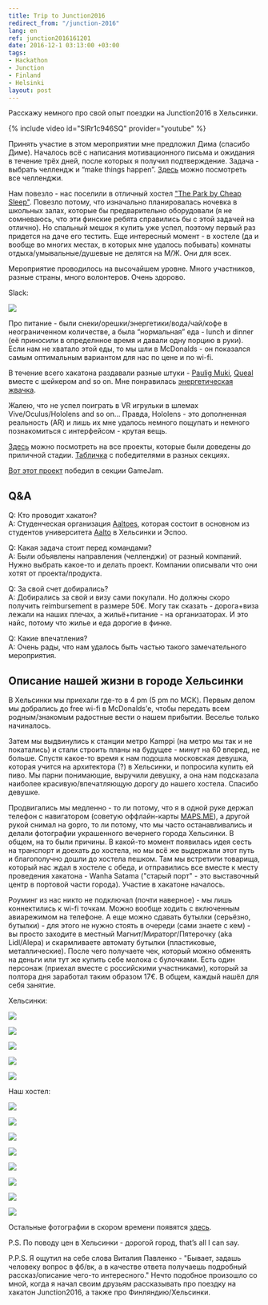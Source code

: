 ```yaml
---
title: Trip to Junction2016
redirect_from: "/junction-2016"
lang: en
ref: junction2016161201
date: 2016-12-1 03:13:00 +03:00
tags:
- Hackathon
- Junction
- Finland
- Helsinki
layout: post
---
```


Расскажу немного про свой опыт поездки на Junction2016 в Хельсинки.

{% include video id="SlRr1c946SQ" provider="youtube" %}

Принять участие в этом мероприятии мне предложил Дима (спасибо Диме).
Началось всё с написания мотивационного письма и ожидания в течение трёх дней, после которых я получил подтверждение. Задача - выбрать челлендж и “make things happen”. [Здесь](https://hackjunction.com/challenges/) можно посмотреть все челленджи.

Нам повезло - нас поселили в отличный хостел ["The Park by Cheap Sleep"](https://www.cheapsleep.fi/thepark/). Повезло потому, что изначально планировалась ночевка в школьных залах, которые бы предварительно оборудовали (я не сомневаюсь, что эти финские ребята справились бы с этой задачей на отлично). Но спальный мешок я купить уже успел, поэтому первый раз придется на даче его тестить.
Еще интересный момент - в хостеле (да и вообще во многих местах, в которых мне удалось побывать) комнаты отдыха/умывальные/душевые не делятся на М/Ж. Они для всех.

Мероприятие проводилось на высочайшем уровне. Много участников, разные страны, много волонтеров. Очень здорово.

Slack:

![](/assets/images/junction-2016/slack_screen.png)

Про питание - были снеки/орешки/энергетики/вода/чай/кофе в неограниченном количестве, а была “нормальная” еда - lunch и dinner (её приносили в определнное время и давали одну порцию в руки).
Если нам не хватало этой еды, то мы шли в McDonalds - он показался самым оптимальным вариантом для нас по цене и по wi-fi.

В течение всего хакатона раздавали разные штуки - [Paulig Muki](http://www.pauligshop.fi/fi_fi/paulig-muki?lang=en), [Queal](https://queal.com) вместе с шейкером and so on.
Мне понравилась [энергетическая жвачка](http://www.madcroc.com/gum/).

Жалею, что не успел поиграть в VR игрульки в шлемах Vive/Oculus/Hololens and so on... Правда, Hololens - это дополненная реальность (AR) и лишь их мне удалось немного пощупать и немного познакомиться с интерфейсом - крутая вещь.

[Здесь](https://junction2016.devpost.com/submissions) можно посмотреть на все проекты, которые были доведены до приличной стадии. [Табличка](https://docs.google.com/spreadsheets/d/1CP6QVoZ1MM57bPO_BxkbNOwoDxJmrbmTXrhWE-2xYiQ/edit#gid=0) с победителями в разных секциях.

[Вот этот проект](https://www.youtube.com/watch?v=CbUvywF3GTM) победил в секции GameJam.


## Q&A

Q: Кто проводит хакатон?<br>
A: Студенческая организация [Aaltoes](http://aaltoes.com), которая состоит в основном из студентов университета [Aalto](http://www.aalto.fi/en/) в Хельсинки и Эспоо.

Q: Какая задача стоит перед командами?<br>
A: Были объявлены направления (челленджи) от разный компаний. Нужно выбрать какое-то и делать проект. Компании описывали что они хотят от проекта/продукта.

Q: За свой счет добирались?<br>
A: Добирались за свой и визу сами покупали. Но должны скоро получить reimbursement в размере 50€. Могу так сказать - дорога+виза лежали на наших плечах, а жильё+питание - на организаторах. И это найс, потому что жилье и еда дорогие в финке.

Q: Какие впечатления?<br>
A: Очень рады, что нам удалось быть частью такого замечательного мероприятия.

## Описание нашей жизни в городе Хельсинки

В Хельсинки мы приехали где-то в 4 pm (5 pm по МСК). Первым делом мы добрались до free wi-fi в McDonalds’е, чтобы передать всем родным/знакомым радостные вести о нашем прибытии. Веселье только начиналось.

Затем мы выдвинулись к станции метро Kamppi (на метро мы так и не покатались) и стали строить планы на будущее - минут на 60 вперед, не больше.
Спустя какое-то время к нам подошла московская девушка, которая учится на архитектора (?) в Хельсинки, и попросила купить ей пиво. Мы парни понимающие, выручили девушку, а она нам подсказала наиболее красивую/впечатляющую дорогу до нашего хостела. Спасибо девушке.

Продвигались мы медленно - то ли потому, что я в одной руке держал телефон с навигатором (советую оффлайн-карты [MAPS.ME](https://maps.me)), а другой рукой снимал на gopro, то ли потому, что мы часто останавливались и делали фотографии украшенного вечернего города Хельсинки. В общем, на то были причины.
В какой-то момент появилась идея сесть на транспорт и доехать до хостела, но мы всё же выдержали этот путь и благополучно дошли до хостела пешком. Там мы встретили товарища, который нас ждал в хостеле с обеда, и отправились все вместе к месту проведения хакатона - Wanha Satama ("старый порт" - это выставочный центр в портовой части города). Участие в хакатоне началось.

Роуминг из нас никто не подключал (почти наверное) - мы лишь коннектились к wi-fi точкам. Можно вообще ходить с включенным авиарежимом на телефоне.
А еще можно сдавать бутылки (серьёзно, бутылки) - для этого не нужно стоять в очереди (сами знаете с кем) - вы просто заходите в местный Магнит/Мираторг/Пятерочку (aka Lidl/Alepa) и скармливаете автомату бутылки (пластиковые, металлические). После чего получаете чек, который можно обменять на деньги или тут же купить себе молока с булочками. Есть один персонаж (приехал вместе с российскими участниками), который за полтора дня заработал таким образом 17€. В общем, каждый нашёл для себя занятие.

Хельсинки:

![](/assets/images/junction-2016/helsinki_1.JPG)

![](/assets/images/junction-2016/helsinki_2.JPG)

![](/assets/images/junction-2016/helsinki_3.JPG)

![](/assets/images/junction-2016/helsinki_4.JPG)

![](/assets/images/junction-2016/helsinki_5.JPG)

Наш хостел:

![](/assets/images/junction-2016/hostel_1.JPG)

![](/assets/images/junction-2016/hostel_2.JPG)

![](/assets/images/junction-2016/hostel_3.JPG)

![](/assets/images/junction-2016/hostel_4.JPG)

![](/assets/images/junction-2016/hostel_5.JPG)

![](/assets/images/junction-2016/hostel_6.JPG)

![](/assets/images/junction-2016/hostel_7.JPG)

![](/assets/images/junction-2016/hostel_8.JPG)

Остальные фотографии в скором времени появятся [здесь](https://www.flickr.com/photos/149534838@N08/).

P.S. По поводу цен в Хельсинки - дорогой город, that’s all I can say.

P.P.S. Я ощутил на себе слова Виталия Павленко - "Бывает, задашь человеку вопрос в фб/вк, а в качестве ответа получаешь подробный рассказ/описание чего-то интересного." Нечто подобное произошло со мной, когда я начал своим друзьям рассказывать про поездку на хакатон Junction2016, а также про Финляндию/Хельсинки.
